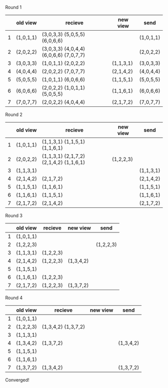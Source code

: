 Round 1

|     | old view  | recieve                                 | new view  | send      |
| --- | --------- | --------------------------------------- | --------- | --------- |
| 1   | (1,0,1,1) | (3,0,3,3) (5,0,5,5) (6,0,6,6)           |           | (1,0,1,1) |
| 2   | (2,0,2,2) | (3,0,3,3) (4,0,4,4) (6,0,6,6) (7,0,7,7) |           | (2,0,2,2) |
| 3   | (3,0,3,3) | (1,0,1,1) (2,0,2,2)                     | (1,1,3,1) | (3,0,3,3) |
| 4   | (4,0,4,4) | (2,0,2,2) (7,0,7,7)                     | (2,1,4,2) | (4,0,4,4) |
| 5   | (5,0,5,5) | (1,0,1,1) (6,0,6,6)                     | (1,1,5,1) | (5,0,5,5) |
| 6   | (6,0,6,6) | (2,0,2,2) (1,0,1,1) (5,0,5,5)           | (1,1,6,1) | (6,0,6,6) |
| 7   | (7,0,7,7) | (2,0,2,2) (4,0,4,4)                     | (2,1,7,2) | (7,0,7,7) |

Round 2

|     | old view  | recieve                                 | new view  | send      |
| --- | --------- | --------------------------------------- | --------- | --------- |
| 1   | (1,0,1,1) | (1,1,3,1) (1,1,5,1) (1,1,6,1)           |           |           |
| 2   | (2,0,2,2) | (1,1,3,1) (2,1,7,2) (2,1,4,2) (1,1,6,1) | (1,2,2,3) |           |
| 3   | (1,1,3,1) |                                         |           | (1,1,3,1) |
| 4   | (2,1,4,2) | (2,1,7,2)                               |           | (2,1,4,2) |
| 5   | (1,1,5,1) | (1,1,6,1)                               |           | (1,1,5,1) |
| 6   | (1,1,6,1) | (1,1,5,1)                               |           | (1,1,6,1) |
| 7   | (2,1,7,2) | (2,1,4,2)                               |           | (2,1,7,2) |

Round 3

|     | old view  | recieve   | new view  | send      |
| --- | --------- | --------- | --------- | --------- |
| 1   | (1,0,1,1) |           |           |           |
| 2   | (1,2,2,3) |           |           | (1,2,2,3) |
| 3   | (1,1,3,1) | (1,2,2,3) |           |           |
| 4   | (2,1,4,2) | (1,2,2,3) | (1,3,4,2) |           |
| 5   | (1,1,5,1) |           |           |           |
| 6   | (1,1,6,1) | (1,2,2,3) |           |           |
| 7   | (2,1,7,2) | (1,2,2,3) | (1,3,7,2) |           |

Round 4

|     | old view  | recieve             | new view | send      |
| --- | --------- | ------------------- | -------- | --------- |
| 1   | (1,0,1,1) |                     |          |           |
| 2   | (1,2,2,3) | (1,3,4,2) (1,3,7,2) |          |           |
| 3   | (1,1,3,1) |                     |          |           |
| 4   | (1,3,4,2) | (1,3,7,2)           |          | (1,3,4,2) |
| 5   | (1,1,5,1) |                     |          |           |
| 6   | (1,1,6,1) |                     |          |           |
| 7   | (1,3,7,2) | (1,3,4,2)           |          | (1,3,7,2) |

Converged!
